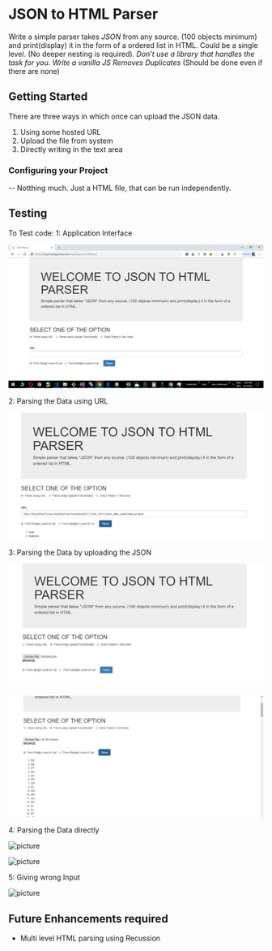# JSON to HTML Parser

Write a simple parser takes *JSON* from any source. (100 objects minimum)
and print(display) it in the form of a ordered list in HTML.
Could be a single level. (No deeper nesting is required).
*Don’t use a library that handles the task for you. Write a vanilla JS*
*Removes Duplicates* (Should be done even if there are none)

## Getting Started

There are three ways in which once can upload the JSON data.
1. Using some hosted URL
2. Upload the file from system
3. Directly writing in the text area



### Configuring your Project

-- Notthing much. Just a HTML file, that can be run independently.

## Testing

To Test code:
1: Application Interface

![picture](testcases/001_initialscreen.PNG)


2: Parsing the Data using URL

![picture](testcases/002_parsing_url.PNG)


3: Parsing the Data by uploading the JSON

![picture](testcases/003_parsing_upload.PNG)

![picture](testcases/004_parshing_upload_output.PNG)



4: Parsing the Data directly

![picture](projectimages/005_parsing_direct.PNG)

![picture](projectimages/006_parsing_direct_output.PNG)



5: Giving wrong Input

![picture](projectimages/007_incaseofwronginput.PNG)

## Future Enhancements required
- Multi level HTML parsing using Recussion